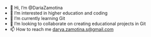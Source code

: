 - 👋 Hi, I’m @DariaZamotina
- 👀 I’m interested in higher education and coding
- 🌱 I’m currently learning Git
- 💞️ I’m looking to collaborate on creating educational projects in Git
- 📫 How to reach me darya.zamotina.s@gmail.com

<!---
DariaZamotina/DariaZamotina is a ✨ special ✨ repository because its `README.md` (this file) appears on your GitHub profile.
You can click the Preview link to take a look at your changes.
--->
